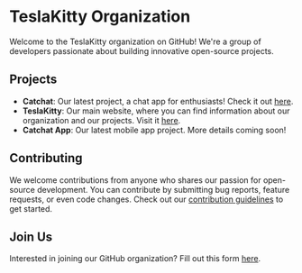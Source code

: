 # TeslaKitty Organization

Welcome to the TeslaKitty organization on GitHub! We're a group of developers passionate about building innovative open-source projects.

## Projects

- **Catchat**: Our latest project, a chat app for enthusiasts! Check it out [here](https://catchat-meow.netlify.app/).
- **TeslaKitty**: Our main website, where you can find information about our organization and our projects. Visit it [here](https://teslakitty.netlify.app/).
- **Catchat App**: Our latest mobile app project. More details coming soon!

## Contributing

We welcome contributions from anyone who shares our passion for open-source development. You can contribute by submitting bug reports, feature requests, or even code changes. Check out our [contribution guidelines](../CONTRIBUTING.md) to get started.

## Join Us

Interested in joining our GitHub organization? Fill out this form [here](https://forms.gle/R4BTVzTZe2DPtLn7A).